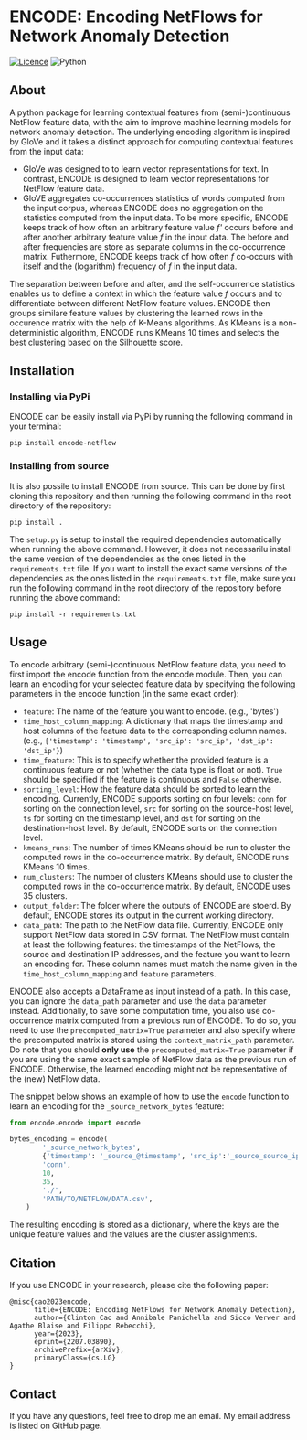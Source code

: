 # ENCODE: Encoding NetFlows for Network Anomaly Detection
[![Licence](https://img.shields.io/github/license/Ileriayo/markdown-badges?style=for-the-badge)](./LICENSE) ![Python](https://img.shields.io/badge/python-3670A0?style=for-the-badge&logo=python&logoColor=ffdd54)

## About
A python package for learning contextual features from (semi-)continuous NetFlow feature data, with the aim to improve machine learning models for network anomaly detection. The underlying encoding algorithm is inspired by GloVe and it takes a distinct approach for computing contextual features from the input data:
- GloVe was designed to to learn vector representations for text. In contrast, ENCODE is designed to learn vector representations for NetFlow feature data.
- GloVE aggregates co-occurrences statistics of words computed from the input corpus, whereas ENCODE does no aggregation on the statistics computed from the input data. To be more specific, ENCODE keeps track of how often an arbitrary feature value *f'* occurs before and after another arbitrary feature value *f* in the input data. The before and after frequencies are store as separate columns in the co-occurrence matrix. Futhermore, ENCODE keeps track of how often *f* co-occurs with itself and the (logarithm) frequency of *f* in the input data.

The separation between before and after, and the self-occurrence statistics enables us to define a context in which the feature value *f* occurs and to differentiate between different NetFlow feature values. ENCODE then groups similare feature values by clustering the learned rows in the occurence matrix with the help of K-Means algorithms. As KMeans is a non-deterministic algorithm, ENCODE runs KMeans 10 times and selects the best clustering based on the Silhouette score.

## Installation
### Installing via PyPi
ENCODE can be easily install via PyPi by running the following command in your terminal:
```
pip install encode-netflow
``````

### Installing from source
It is also possile to install ENCODE from source. This can be done by first cloning this repository and then running the following command in the root directory of the repository:
```
pip install .
```

The `setup.py` is setup to install the required dependencies automatically when running the above command. However, it does not necessarilu install the same version of the dependencies as the ones listed in the `requirements.txt` file. If you want to install the exact same versions of the dependencies as the ones listed in the `requirements.txt` file, make sure you run the following command in the root directory of the repository before running the above command:
```
pip install -r requirements.txt
```

## Usage
To encode arbitrary (semi-)continuous NetFlow feature data, you need to first import the encode function from the encode module. Then, you can learn an encoding for your selected feature data by specifying the following parameters in the encode function (in the same exact order):
- `feature`: The name of the feature you want to encode. (e.g., 'bytes')
- `time_host_column_mapping`: A dictionary that maps the timestamp and host columns of the feature data to the corresponding column names. (e.g., `{'timestamp': 'timestamp', 'src_ip': 'src_ip', 'dst_ip': 'dst_ip'}`)
- `time_feature`: This is to specify whether the provided feature is a continuous feature or not (whether the data type is float or not). `True` should be specified if the feature is continuous and `False` otherwise.
-  `sorting_level`: How the feature data should be sorted to learn the encoding. Currently, ENCODE supports sorting on four levels: `conn` for sorting on the connection level, `src` for sorting on the source-host level, `ts` for sorting on the timestamp level, and `dst` for sorting on the destination-host level. By default, ENCODE sorts on the connection level.
- `kmeans_runs`: The number of times KMeans should be run to cluster the computed rows in the co-occurrence matrix. By default, ENCODE runs KMeans 10 times.
- `num_clusters`: The number of clusters KMeans should use to cluster the computed rows in the co-occurrence matrix. By default, ENCODE uses 35 clusters.
- `output_folder`: The folder where the outputs of ENCODE are stoerd. By default, ENCODE stores its output in the current working directory.
- `data_path`: The path to the NetFlow data file. Currently, ENCODE only support NetFlow data stored in CSV format. The NetFlow must contain at least the following features: the timestamps of the NetFlows, the source and destination IP addresses, and the feature you want to learn an encoding for. These column names must match the name given in the `time_host_column_mapping` and `feature` parameters. 

ENCODE also accepts a DataFrame as input instead of a path. In this case, you can ignore the `data_path` parameter and use the `data` parameter instead. Additionally, to save some computation time, you also use co-occurrence matrix computed from a previous run of ENCODE. To do so, you need to use the `precomputed_matrix=True` parameter and also specify where the precomputed matrix is stored using the `context_matrix_path` parameter. Do note that you should **only use** the `precomputed_matrix=True` parameter if you are using the same exact sample of NetFlow data as the previous run of ENCODE. Otherwise, the learned encoding might not be representative of the (new) NetFlow data.

The snippet below shows an example of how to use the `encode` function to learn an encoding for the `_source_network_bytes` feature:
```python
from encode.encode import encode

bytes_encoding = encode(
 		'_source_network_bytes',
 		{'timestamp': '_source_@timestamp', 'src_ip':'_source_source_ip', 'dst_ip':'_source_destination_ip'},
 		'conn',
 		10,
 		35, 		
        './',
		'PATH/TO/NETFLOW/DATA.csv',
 	)
```

The resulting encoding is stored as a dictionary, where the keys are the unique feature values and the values are the cluster assignments. 

## Citation
If you use ENCODE in your research, please cite the following paper:
```
@misc{cao2023encode,
      title={ENCODE: Encoding NetFlows for Network Anomaly Detection}, 
      author={Clinton Cao and Annibale Panichella and Sicco Verwer and Agathe Blaise and Filippo Rebecchi},
      year={2023},
      eprint={2207.03890},
      archivePrefix={arXiv},
      primaryClass={cs.LG}
}
```

## Contact
If you have any questions, feel free to drop me an email. My email address is listed on GitHub page.


